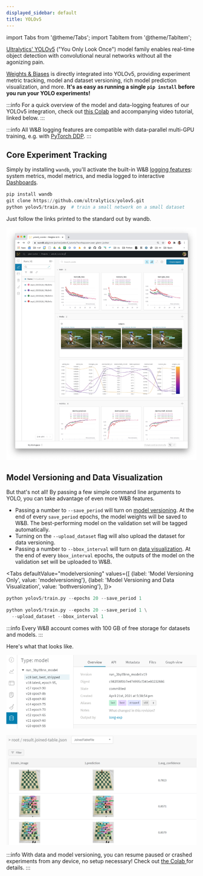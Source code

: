 ```yaml
---
displayed_sidebar: default
title: YOLOv5
---
```

import Tabs from '@theme/Tabs';
import TabItem from '@theme/TabItem';

[Ultralytics' YOLOv5](https://ultralytics.com/yolov5) ("You Only Look Once") model family enables real-time object detection with convolutional neural networks without all the agonizing pain.

[Weights & Biases](http://wandb.com) is directly integrated into YOLOv5, providing experiment metric tracking, model and dataset versioning, rich model prediction visualization, and more. **It's as easy as running a single `pip install` before you run your YOLO experiments!**

:::info
For a quick overview of the model and data-logging features of our YOLOv5 integration, check out [this Colab](https://wandb.me/yolo-colab) and accompanying video tutorial, linked below.
:::

<!-- {% embed url="https://www.youtube.com/watch?v=yyecuhBmLxE" %} -->

:::info
All W&B logging features are compatible with data-parallel multi-GPU training, e.g. with [PyTorch DDP](https://pytorch.org/tutorials/intermediate/ddp_tutorial.html).
:::

## Core Experiment Tracking

Simply by installing `wandb`, you'll activate the built-in W&B [logging features](../track/log/intro.md): system metrics, model metrics, and media logged to interactive [Dashboards](../track/app.md).

```python
pip install wandb
git clone https://github.com/ultralytics/yolov5.git
python yolov5/train.py  # train a small network on a small dataset
```

Just follow the links printed to the standard out by wandb.

![All these charts and more!](/images/integrations/yolov5_experiment_tracking.png)

## Model Versioning and Data Visualization

But that's not all! By passing a few simple command line arguments to YOLO, you can take advantage of even more W&B features.

* Passing a number to `--save_period` will turn on [model versioning](../model_registry/intro.md). At the end of every `save_period` epochs, the model weights will be saved to W&B. The best-performing model on the validation set will be tagged automatically.
* Turning on the `--upload_dataset` flag will also upload the dataset for data versioning.
* Passing a number to `--bbox_interval` will turn on [data visualization](../intro.md). At the end of every `bbox_interval` epochs, the outputs of the model on the validation set will be uploaded to W&B.

<Tabs
  defaultValue="modelversioning"
  values={[
    {label: 'Model Versioning Only', value: 'modelversioning'},
    {label: 'Model Versioning and Data Visualization', value: 'bothversioning'},
  ]}>
  <TabItem value="modelversioning">

```python
python yolov5/train.py --epochs 20 --save_period 1
```

  </TabItem>
  <TabItem value="bothversioning">

```python
python yolov5/train.py --epochs 20 --save_period 1 \
  --upload_dataset --bbox_interval 1
```

  </TabItem>
</Tabs>

:::info
Every W&B account comes with 100 GB of free storage for datasets and models.
:::

Here's what that looks like.

![Model Versioning: the latest and the best versions of the model are identified.](/images/integrations/yolov5_model_versioning.png)

![Data Visualization: compare the input image to the model's outputs and example-wise metrics.](/images/integrations/yolov5_data_visualization.png)

:::info
With data and model versioning, you can resume paused or crashed experiments from any device, no setup necessary! Check out [the Colab ](https://wandb.me/yolo-colab)for details.
:::
